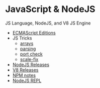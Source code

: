 # JavaScript & NodeJS

JS Language, NodeJS, and V8 JS Engine

- [ECMAScript Editions](https://github.com/begin-again/releases/blob/main/ecma-script.md)
- JS Tricks
  - [arrays](./array.md)
  - [parsing](./parsing.md)
  - [port check](./port-check.js)
  - [scale-fix](./scale.fix.js)
- [NodeJS Releases](https://github.com/begin-again/releases/blob/main/node/index.md)
- [V8 Releases](https://github.com/begin-again/releases/blob/main/v8/releases.md)
- [NPM notes](https://github.com/begin-again/releases/blob/main/npm-release.md)
- [NodeJS REPL](./nodejs-repl.md)
